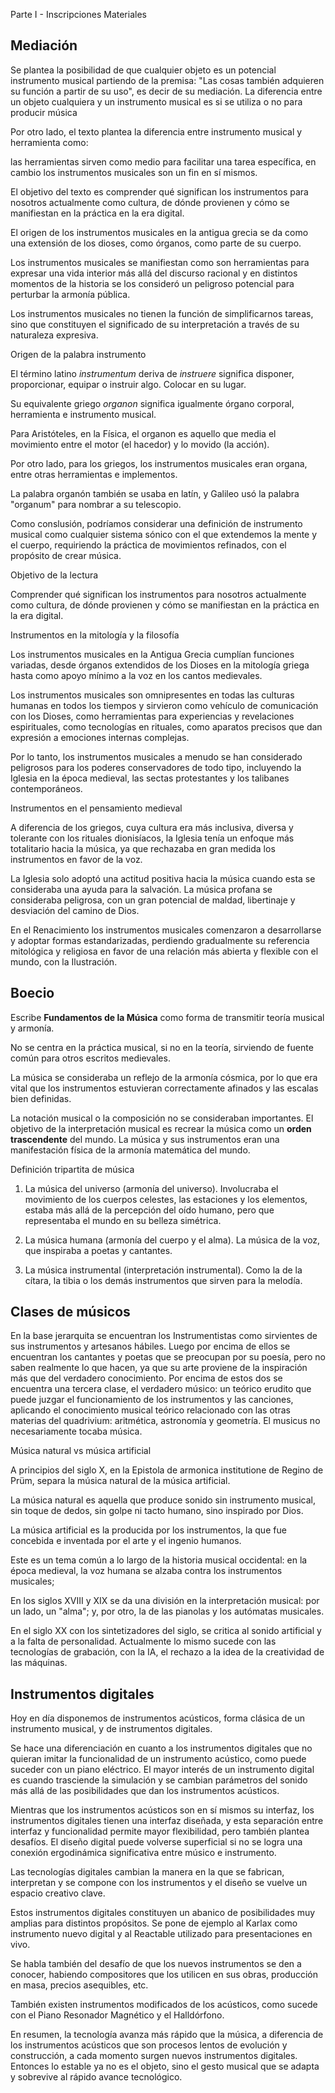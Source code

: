 Parte I - Inscripciones Materiales

## Mediación

Se plantea la posibilidad de que cualquier objeto es un potencial instrumento musical partiendo de la premisa: "Las cosas también adquieren su función a partir de su uso", es decir de su mediación. La diferencia entre un objeto cualquiera y un instrumento musical es si se utiliza o no para producir música

Por otro lado, el texto plantea la diferencia entre instrumento musical y herramienta como:

las herramientas sirven como medio para facilitar una tarea específica, en cambio los instrumentos musicales son un fin en sí mismos.

El objetivo del texto es comprender qué significan los instrumentos para nosotros actualmente como cultura, de dónde provienen y cómo se manifiestan en la práctica en la era digital.

El origen de los instrumentos musicales en la antigua grecia se da como una extensión de los dioses, como órganos, como parte de su cuerpo.

Los instrumentos musicales se manifiestan como son herramientas para expresar una vida interior más allá del discurso racional y en distintos momentos de la historia se los consideró un peligroso potencial para perturbar la armonía pública.

Los instrumentos musicales no tienen la función de simplificarnos tareas, sino que constituyen el significado de su interpretación a través de su naturaleza expresiva.

Origen de la palabra instrumento

El término latino _instrumentum_ deriva de _instruere_ significa disponer, proporcionar, equipar o instruir algo. Colocar en su lugar.

Su equivalente griego _organon_ significa igualmente órgano corporal, herramienta e instrumento musical.

Para Aristóteles, en la Física, el organon es aquello que media el movimiento entre el motor (el hacedor) y lo movido (la acción).

Por otro lado, para los griegos, los instrumentos musicales eran organa, entre otras herramientas e implementos.

La palabra organón también se usaba en latín, y Galileo usó la palabra "organum" para nombrar a su telescopio.

Como conslusión, podríamos considerar una definición de instrumento musical como cualquier sistema sónico con el que extendemos la mente y el cuerpo, requiriendo la práctica de movimientos refinados, con el propósito de crear música.

Objetivo de la lectura

Comprender qué significan los instrumentos para nosotros actualmente como cultura, de dónde provienen y cómo se manifiestan en la práctica en la era digital.

Instrumentos en la mitología y la filosofía

Los instrumentos musicales en la Antigua Grecia cumplían funciones variadas, desde órganos extendidos de los Dioses en la mitología griega hasta como apoyo mínimo a la voz en los cantos medievales.

Los instrumentos musicales son omnipresentes en todas las culturas humanas en todos los tiempos y sirvieron como vehículo de comunicación con los Dioses, como herramientas para experiencias y revelaciones espirituales, como tecnologías en rituales, como aparatos precisos que dan expresión a emociones internas complejas.

Por lo tanto, los instrumentos musicales a menudo se han considerado peligrosos para los poderes conservadores de todo tipo, incluyendo la Iglesia en la época medieval, las sectas protestantes y los talibanes contemporáneos.

Instrumentos en el pensamiento medieval

A diferencia de los griegos, cuya cultura era más inclusiva, diversa y tolerante con los rituales dionisíacos, la Iglesia tenía un enfoque más totalitario hacia la música, ya que rechazaba en gran medida los instrumentos en favor de la voz.

La Iglesia solo adoptó una actitud positiva hacia la música cuando esta se consideraba una ayuda para la salvación. La música profana se consideraba peligrosa, con un gran potencial de maldad, libertinaje y desviación del camino de Dios.

En el Renacimiento los instrumentos musicales comenzaron a desarrollarse y adoptar formas estandarizadas, perdiendo gradualmente su referencia mitológica y religiosa en favor de una relación más abierta y flexible con el mundo, con la Ilustración.

## Boecio

Escribe **Fundamentos de la Música** como forma de transmitir teoría musical y armonía.

No se centra en la práctica musical, si no en la teoría, sirviendo de fuente común para otros escritos medievales.

La música se consideraba un reflejo de la armonía cósmica, por lo que era vital que los instrumentos estuvieran correctamente afinados y las escalas bien definidas.

La notación musical o la composición no se consideraban importantes. El objetivo de la interpretación musical es recrear la música como un **orden trascendente** del mundo. La música y sus instrumentos eran una manifestación física de la armonía matemática del mundo.

Definición tripartita de música

1) La música del universo (armonía del universo). Involucraba el movimiento de los cuerpos celestes, las estaciones y los elementos, estaba más allá de la percepción del oído humano, pero que representaba el mundo en su belleza simétrica.

2) La música humana (armonía del cuerpo y el alma). La música de la voz, que inspiraba a poetas y cantantes.

3) La música instrumental (interpretación instrumental). Como la de la cítara, la tibia o los demás instrumentos que sirven para la melodía.

## Clases de músicos

En la base jerarquita se encuentran los Instrumentistas como sirvientes de sus instrumentos y artesanos hábiles. Luego por encima de ellos se encuentran los cantantes y poetas que se preocupan por su poesía, pero no saben realmente lo que hacen, ya que su arte proviene de la inspiración más que del verdadero conocimiento. Por encima de estos dos se encuentra una tercera clase, el verdadero músico: un teórico erudito que puede juzgar el funcionamiento de los instrumentos y las canciones, aplicando el conocimiento musical teórico relacionado con las otras materias del quadrivium: aritmética, astronomía y geometría. El musicus no necesariamente tocaba música.

Música natural vs música artificial

A principios del siglo X, en la Epistola de armonica institutione de Regino de Prüm, separa la música natural de la música artificial.

La música natural es aquella que produce sonido sin instrumento musical, sin toque de dedos, sin golpe ni tacto humano, sino inspirado por Dios.

La música artificial es la producida por los instrumentos, la que fue concebida e inventada por el arte y el ingenio humanos.

Este es un tema común a lo largo de la historia musical occidental: en la época medieval, la voz humana se alzaba contra los instrumentos musicales;

En los siglos XVIII y XIX se da una división en la interpretación musical: por un lado, un "alma"; y, por otro, la de las pianolas y los autómatas musicales.

En el siglo XX con los sintetizadores del siglo, se critica al sonido artificial y a la falta de personalidad. Actualmente lo mismo sucede con las tecnologías de grabación, con la IA, el rechazo a la idea de la creatividad de las máquinas.

## Instrumentos digitales

Hoy en día disponemos de instrumentos acústicos, forma clásica de un instrumento musical, y de instrumentos digitales.

Se hace una diferenciación en cuanto a los instrumentos digitales que no quieran imitar la funcionalidad de un instrumento acústico, como puede suceder con un piano eléctrico. El mayor interés de un instrumento digital es cuando trasciende la simulación y se cambian parámetros del sonido más allá de las posibilidades que dan los instrumentos acústicos.

Mientras que los instrumentos acústicos son en sí mismos su interfaz, los instrumentos digitales tienen una interfaz diseñada, y esta separación entre interfaz y funcionalidad permite mayor flexibilidad, pero también plantea desafíos. El diseño digital puede volverse superficial si no se logra una conexión ergodinámica significativa entre músico e instrumento.

Las tecnologías digitales cambian la manera en la que se fabrican, interpretan y se compone con los instrumentos y el diseño se vuelve un espacio creativo clave.

Estos instrumentos digitales constituyen un abanico de posibilidades muy amplias para distintos propósitos. Se pone de ejemplo al Karlax como instrumento nuevo digital y al Reactable utilizado para presentaciones en vivo.

Se habla también del desafío de que los nuevos instrumentos se den a conocer, habiendo compositores que los utilicen en sus obras, producción en masa, precios asequibles, etc.

También existen instrumentos modificados de los acústicos, como sucede con el Piano Resonador Magnético y el Halldórfono.

En resumen, la tecnología avanza más rápido que la música, a diferencia de los instrumentos acústicos que son procesos lentos de evolución y construcción, a cada momento surgen nuevos instrumentos digitales. Entonces lo estable ya no es el objeto, sino el gesto musical que se adapta y sobrevive al rápido avance tecnológico.